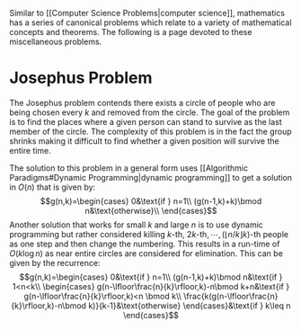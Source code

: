 Similar to [[Computer Science Problems|computer science]], mathematics has a series of canonical problems which relate to a variety of mathematical concepts and theorems. The following is a page devoted to these miscellaneous problems.

# Josephus Problem
The Josephus problem contends there exists a circle of people who are being chosen every $k$ and removed from the circle. The goal of the problem is to find the places where a given person can stand to survive as the last member of the circle. The complexity of this problem is in the fact the group shrinks making it difficult to find whether a given position will survive the entire time.

The solution to this problem in a general form uses [[Algorithmic Paradigms#Dynamic Programming|dynamic programming]] to get a solution in $O(n)$ that is given by:
$$g(n,k)=\begin{cases}
0&\text{if } n=1\\
(g(n-1,k)+k)\bmod n&\text{otherwise}\\
\end{cases}$$
Another solution that works for small $k$ and large $n$ is to use dynamic programming but rather considered killing $k$-th, $2k$-th$,\cdots,(\lfloor n/k\rfloor k)$-th people as one step and then change the numbering. This results in a run-time of $O(k\log n)$ as near entire circles are considered for elimination. This can be given by the recurrence:
$$g(n,k)=\begin{cases}
0&\text{if } n=1\\
(g(n-1,k)+k)\bmod n&\text{if } 1<n<k\\
\begin{cases}
g(n-\lfloor\frac{n}{k}\rfloor,k)-n\bmod k+n&\text{if } g(n-\lfloor\frac{n}{k}\rfloor,k)<n \bmod k\\
\frac{k(g(n-\lfloor\frac{n}{k}\rfloor,k)-n\bmod k)}{k-1}&\text{otherwise}
\end{cases}&\text{if } k\leq n
\end{cases}$$
